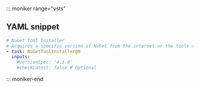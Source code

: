 ::: moniker range="vsts"

## YAML snippet

```YAML
# NuGet Tool Installer
# Acquires a specific version of NuGet from the internet or the tools cache and adds it to the PATH. Use this step to change the version of NuGet used in the NuGet steps.
- task: NuGetToolInstaller@0
  inputs:
    #versionSpec: '4.3.0' 
    #checkLatest: false # Optional
```

::: moniker-end